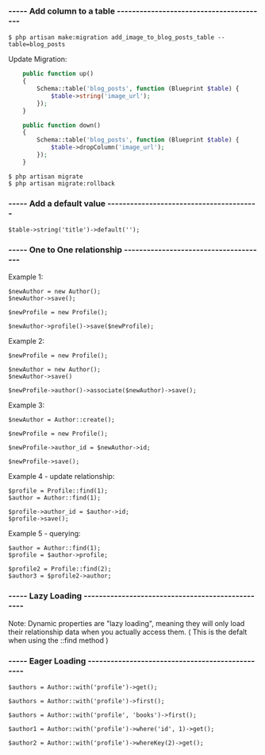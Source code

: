 ### ----- Add column to a table ----------------------------------------

    $ php artisan make:migration add_image_to_blog_posts_table --table=blog_posts

Update Migration:

```php 
    public function up()
    {
        Schema::table('blog_posts', function (Blueprint $table) {
            $table->string('image_url');
        });
    }

    public function down()
    {
        Schema::table('blog_posts', function (Blueprint $table) {
            $table->dropColumn('image_url');
        });
    }
```
    $ php artisan migrate
    $ php artisan migrate:rollback


### ----- Add a default value ----------------------------------------

    $table->string('title')->default('');

### ----- One to One relationship --------------------------------------

Example 1:

    $newAuthor = new Author();
    $newAuthor->save();

    $newProfile = new Profile();

    $newAuthor->profile()->save($newProfile);

Example 2:

    $newProfile = new Profile();

    $newAuthor = new Author();
    $newAuthor->save()

    $newProfile->author()->associate($newAuthor)->save();

Example 3:

    $newAuthor = Author::create();

    $newProfile = new Profile();

    $newProfile->author_id = $newAuthor->id;

    $newProfile->save();

Example 4 - update relationship:

    $profile = Profile::find(1);
    $author = Author::find(1);

    $profile->author_id = $author->id;
    $profile->save();

Example 5 - querying:

    $author = Author::find(1);
    $profile = $author->profile;

    $profile2 = Profile::find(2);
    $author3 = $profile2->author;

### ----- Lazy Loading -------------------------------------------------

Note: Dynamic properties are "lazy loading", meaning they will only load
their relationship data when you actually access them. 
( This is the defalt when using the ::find  method )


### ----- Eager Loading ------------------------------------------------

    $authors = Author::with('profile')->get();

    $authors = Author::with('profile')->first();

    $authors = Author::with('profile', 'books')->first();

    $author1 = Author::with('profile')->where('id', 1)->get();

    $author2 = Author::with('profile')->whereKey(2)->get();